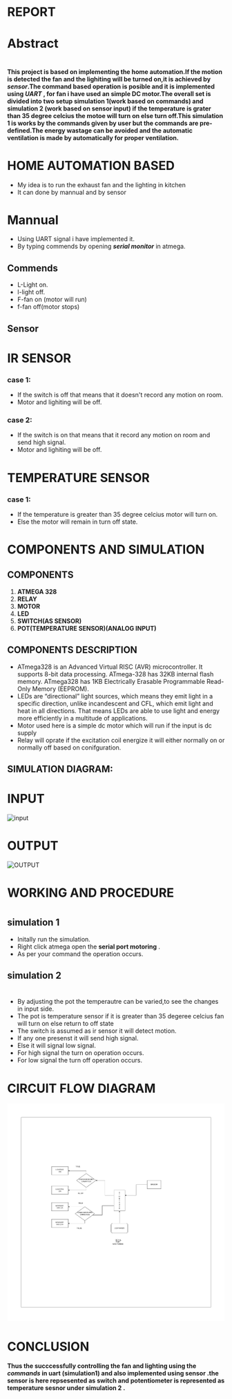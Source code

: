 #             REPORT

# Abstract
#
**This project is based on implementing the home automation.If the motion
is detected the fan and the lighiting will be turned on,it is achieved 
by *__sensor__*.The command based operation is posible and it is implemented 
using *__UART__* , for fan i have used an simple DC motor.The overall set is 
divided into two setup simulation 1(work based on commands) and simulation 2
(work based on sensor input) if the temperature is grater than 35 degree celcius the motoe
will turn on else turn off.This simulation 1 is works by the commands given by 
user but the commands are pre-defined.The energy wastage can be avoided and the
automatic ventilation is made by automatically for proper ventilation.**



# HOME AUTOMATION BASED
* My idea is to run the exhaust fan and the lighting in kitchen
* It can done by mannual and by sensor

# Mannual
* Using UART signal i have implemented it.
* By typing commends by opening *__serial monitor__* in atmega.

 ## __Commends__
*  L-Light on.
* l-light off.
* F-fan on (motor will run)
* f-fan off(motor stops)

## Sensor
# IR SENSOR
### case 1:
* If the switch is off that means that it doesn't record any motion on room.
* Motor and lighiting will be off.
### case 2:
* If the switch is on that means that it record any motion on room and send high signal.
* Motor and lighiting will be off.
# TEMPERATURE SENSOR
### case 1:
* If the temperature is greater than 35 degree celcius motor will turn on.
* Else the motor will remain in  turn off state.

# COMPONENTS AND SIMULATION

## COMPONENTS

1. **ATMEGA 328**
2. **RELAY**
3. **MOTOR**
4. **LED**
5. **SWITCH(AS SENSOR)**
6. **POT(TEMPERATURE SENSOR)(ANALOG INPUT)**


## COMPONENTS DESCRIPTION
* ATmega328 is an Advanced Virtual RISC (AVR) microcontroller. It supports 8-bit data processing. ATmega-328 has 32KB internal flash memory. ATmega328 has 1KB Electrically Erasable Programmable Read-Only Memory (EEPROM).
* LEDs are “directional” light sources, which means they emit light in a specific direction, unlike incandescent and CFL, which emit light and heat in all directions. That means LEDs are able to use light and energy more efficiently in a multitude of applications.
* Motor used here is a simple dc motor which will run if the input is dc supply 
* Relay will oprate if the excitation coil energize it will either normally on or normally off based on conifguration.
## SIMULATION DIAGRAM:
# INPUT
![input](https://user-images.githubusercontent.com/101009349/164973957-1837932f-17ac-4fc4-8fcd-4d1034040544.png)
# OUTPUT
![OUTPUT](https://user-images.githubusercontent.com/101009349/164974024-efb6fafc-bb3e-49ef-8e30-4019589d4d6e.PNG)



# WORKING AND PROCEDURE
#
## simulation 1
* Initally run the simulation.
* Right click atmega open the **serial port motoring** .
* As per your command the operation occurs.
## simulation 2
#
* By adjusting the pot the temperautre can be varied,to see the changes in input side.
* The pot is temperature sensor if it is greater than 35 degeree celcius fan will turn on else return to off state
* The switch is assumed as ir sensor it will detect motion.
* If any one presenst it will send high signal.
* Else it will signal low signal.
* For high signal the turn on operation occurs.
* For low signal the turn off operation occurs.

# CIRCUIT FLOW DIAGRAM
![FLOW](https://github.com/SIVAPRAKASHK3/pic/blob/master/structural.drawio.png)

# CONCLUSION
**Thus the succcessfully controlling the fan and lighting using the *__commands__* in uart (simulation1)  and also implemented
using sensor .the sensor is here repsesented as switch and potentiometer is represented as temperature sesnor under simulation 2 .**

